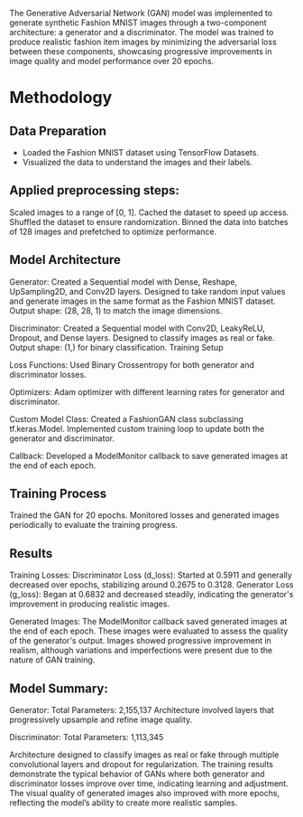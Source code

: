 The Generative Adversarial Network (GAN) model was implemented to generate synthetic Fashion MNIST images through a two-component architecture: a generator and a discriminator. The model was trained to produce realistic fashion item images by minimizing the adversarial loss between these components, showcasing progressive improvements in image quality and model performance over 20 epochs.
# Methodology

## Data Preparation
- Loaded the Fashion MNIST dataset using TensorFlow Datasets.
- Visualized the data to understand the images and their labels.

## Applied preprocessing steps:
Scaled images to a range of [0, 1].
Cached the dataset to speed up access.
Shuffled the dataset to ensure randomization.
Binned the data into batches of 128 images and prefetched to optimize performance.

## Model Architecture
Generator:
Created a Sequential model with Dense, Reshape, UpSampling2D, and Conv2D layers.
Designed to take random input values and generate images in the same format as the Fashion MNIST dataset.
Output shape: (28, 28, 1) to match the image dimensions.

Discriminator:
Created a Sequential model with Conv2D, LeakyReLU, Dropout, and Dense layers.
Designed to classify images as real or fake.
Output shape: (1,) for binary classification.
Training Setup

Loss Functions:
Used Binary Crossentropy for both generator and discriminator losses.

Optimizers:
Adam optimizer with different learning rates for generator and discriminator.

Custom Model Class:
Created a FashionGAN class subclassing tf.keras.Model.
Implemented custom training loop to update both the generator and discriminator.

Callback:
Developed a ModelMonitor callback to save generated images at the end of each epoch.

## Training Process
Trained the GAN for 20 epochs.
Monitored losses and generated images periodically to evaluate the training progress.

## Results
Training Losses:
Discriminator Loss (d_loss): Started at 0.5911 and generally decreased over epochs, stabilizing around 0.2675 to 0.3128.
Generator Loss (g_loss): Began at 0.6832 and decreased steadily, indicating the generator's improvement in producing realistic images.

Generated Images:
The ModelMonitor callback saved generated images at the end of each epoch. These images were evaluated to assess the quality of the generator's output.
Images showed progressive improvement in realism, although variations and imperfections were present due to the nature of GAN training.

## Model Summary:

Generator:
Total Parameters: 2,155,137
Architecture involved layers that progressively upsample and refine image quality.

Discriminator:
Total Parameters: 1,113,345

Architecture designed to classify images as real or fake through multiple convolutional layers and dropout for regularization.
The training results demonstrate the typical behavior of GANs where both generator and discriminator losses improve over time, indicating learning and adjustment. The visual quality of generated images also improved with more epochs, reflecting the model’s ability to create more realistic samples.
